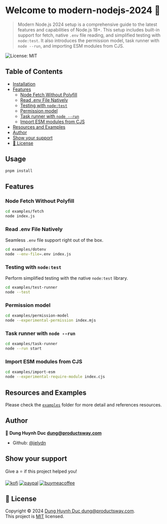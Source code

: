 # Welcome to modern-nodejs-2024 👋
> Modern Node.js 2024 setup is a comprehensive guide to the latest features and capabilities of Node.js 18+. This setup includes built-in support for fetch, native `.env` file reading, and simplified testing with `node:test`. It also introduces the permission model, task runner with `node --run`, and importing ESM modules from CJS. 

![License: MIT](https://img.shields.io/badge/License-MIT-yellow.svg)

## Table of Contents
  - [Installation](#installation)
  - [Features](#features)
    - [Node Fetch Without Polyfill](#node-fetch-without-polyfill)
    - [Read .env File Natively](#read-env-file-natively)
    - [Testing with `node:test`](#testing-with-nodetest)
    - [Permission model](#permission-model)
    - [Task runner with `node --run`](#task-runner-with-node-run)
    - [Import ESM modules from CJS](#import-esm-modules-from-cjs)
  - [Resources and Examples](#resources-and-examples)
  - [Author](#author)
  - [Show your support](#show-your-support)
  - [📝 License](#📝-license)


## Usage

```bash
pnpm install
```

## Features
### Node Fetch Without Polyfill

```sh
cd examples/fetch
node index.js
```


### Read .env File Natively

Seamless `.env` file support right out of the box.

```sh
cd examples/dotenv
node --env-file=.env index.js
```

### Testing with `node:test`

Perform simplified testing with the native `node:test` library.

```sh
cd examples/test-runner
node --test
```

### Permission model

```sh
cd examples/permission-model
node --experimental-permission index.mjs
```

### Task runner with `node --run`

```sh
cd examples/task-runner
node --run start
```

### Import ESM modules from CJS

```sh
cd examples/import-esm
node --experimental-require-module index.cjs
```

## Resources and Examples

Please check the [`examples`](./examples/) folder for more detail and references resources.

## Author

👤 **Dung Huynh Duc <dung@productsway.com>**

-   Github: [@jelydn](https://github.com/jelydn)

## Show your support

Give a ⭐️ if this project helped you!

[![kofi](https://img.shields.io/badge/Ko--fi-F16061?style=for-the-badge&logo=ko-fi&logoColor=white)](https://ko-fi.com/dunghd)
[![paypal](https://img.shields.io/badge/PayPal-00457C?style=for-the-badge&logo=paypal&logoColor=white)](https://paypal.me/dunghd)
[![buymeacoffee](https://img.shields.io/badge/Buy_Me_A_Coffee-FFDD00?style=for-the-badge&logo=buy-me-a-coffee&logoColor=black)](https://www.buymeacoffee.com/dunghd)

## 📝 License

Copyright © 2024 [Dung Huynh Duc <dung@productsway.com>](https://github.com/jelydn).<br />
This project is [MIT](https://github.com/jelydn/modern-nodejs-2024/blob/master/LICENSE) licensed.

